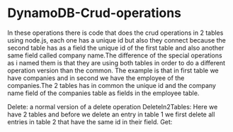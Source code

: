 # DynamoDB-Crud-operations
In these operations there is code that does the crud operations in 2 tables using node.js, each one has a unique id but also 
they connect because the second table has as a field the unique id of the first table and also another same field called company
name.The difference of the special operations as i named them is that they are using both tables in order to do a different operation 
version than the common.
The example is that in first table we have companies and in second we have the employee of the companies.The 2 tables has in common the 
unique id and the company name field of the companies table as fields in the employee table.

Delete: a normal version of a delete operation
DeleteIn2Tables: Here we have 2 tables and before we delete an entry in table 1 we first delete all entries in table 2 that have the
same id in their field.
Get: 
